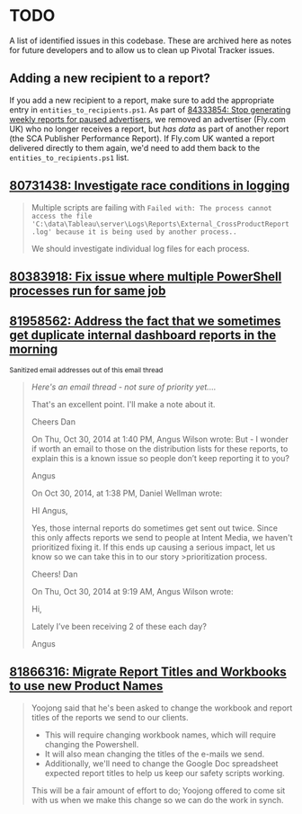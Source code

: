 TODO
====

A list of identified issues in this codebase. These are archived here as notes for future developers and to allow us to clean up Pivotal Tracker issues.

## Adding a new recipient to a report?

If you add a new recipient to a report, make sure to add the appropriate entry in `entities_to_recipients.ps1`.  As part of [84333854: Stop generating weekly reports for paused advertisers](https://www.pivotaltracker.com/n/projects/1184010/stories/84333854), we removed an advertiser (Fly.com UK) who no longer receives a report, but *has data* as part of another report (the SCA Publisher Performance Report).  If Fly.com UK wanted a report delivered directly to them again, we'd need to add them back to the `entities_to_recipients.ps1` list.

## [80731438: Investigate race conditions in logging](https://www.pivotaltracker.com/story/show/80731438)

> Multiple scripts are failing with `Failed with: The process cannot access the file 'C:\data\Tableau\server\Logs\Reports\External_CrossProductReport.log' because it is being used by another process..`
>
> We should investigate individual log files for each process.

## [80383918: Fix issue where multiple PowerShell processes run for same job](https://www.pivotaltracker.com/story/show/80383918)

## [81958562: Address the fact that we sometimes get duplicate internal dashboard reports in the morning](https://www.pivotaltracker.com/story/show/81958562)

<small>Sanitized email addresses out of this email thread</small>

> _Here's an email thread - not sure of priority yet...._
>
>That's an excellent point.  I'll make a note about it.
>
>Cheers
>Dan
>
>On Thu, Oct 30, 2014 at 1:40 PM, Angus Wilson wrote:
>But - I wonder if worth an email to those on the distribution lists for these reports, to explain this is a known issue so people don’t keep reporting it to you?
>
>Angus 
>
>On Oct 30, 2014, at 1:38 PM, Daniel Wellman wrote:
>
>HI Angus,
>
>Yes, those internal reports do sometimes get sent out twice.  Since this only affects reports we send to people at Intent Media, we haven't prioritized fixing it.  If this ends up causing a serious impact, let us know so we can take this in to our story >prioritization process.
>
>Cheers!
>Dan
>
>On Thu, Oct 30, 2014 at 9:19 AM, Angus Wilson wrote:
>
>Hi,
>
>Lately I’ve been receiving 2 of these each day?
>
>Angus 

## [81866316: Migrate Report Titles and Workbooks to use new Product Names](https://www.pivotaltracker.com/story/show/81866316)

>Yoojong said that he's been asked to change the workbook and report titles of the reports we send to our clients.
>
>- This will require changing workbook names, which will require changing the Powershell.  
>- It will also mean changing the titles of the e-mails we send.  
>- Additionally, we'll need to change the Google Doc spreadsheet expected report titles to help us keep our safety scripts working.
>
>This will be a fair amount of effort to do; Yoojong offered to come sit with us when we make this change so we can do the work in synch.
